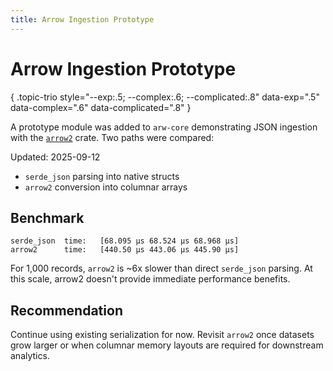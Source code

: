 ```yaml
---
title: Arrow Ingestion Prototype
---
```


# Arrow Ingestion Prototype
{ .topic-trio style="--exp:.5; --complex:.6; --complicated:.8" data-exp=".5" data-complex=".6" data-complicated=".8" }

A prototype module was added to `arw-core` demonstrating JSON ingestion with the [`arrow2`](https://crates.io/crates/arrow2) crate. Two paths were compared:

Updated: 2025-09-12

- `serde_json` parsing into native structs
- `arrow2` conversion into columnar arrays

## Benchmark

```text
serde_json  time:   [68.095 µs 68.524 µs 68.968 µs]
arrow2      time:   [440.50 µs 443.06 µs 445.90 µs]
```

For 1,000 records, `arrow2` is ~6x slower than direct `serde_json` parsing. At this scale, arrow2 doesn't provide immediate performance benefits.

## Recommendation

Continue using existing serialization for now. Revisit `arrow2` once datasets grow larger or when columnar memory layouts are required for downstream analytics.
